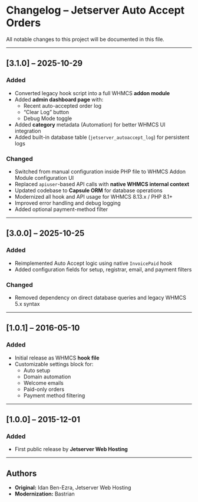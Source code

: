 # Changelog – Jetserver Auto Accept Orders

All notable changes to this project will be documented in this file.

---

## [3.1.0] – 2025-10-29
### Added
- Converted legacy hook script into a full WHMCS **addon module**
- Added **admin dashboard page** with:
  - Recent auto-accepted order log
  - “Clear Log” button
  - Debug Mode toggle
- Added **category** metadata (Automation) for better WHMCS UI integration
- Added built-in database table (`jetserver_autoaccept_log`) for persistent logs

### Changed
- Switched from manual configuration inside PHP file to WHMCS Addon Module configuration UI
- Replaced `apiuser`-based API calls with **native WHMCS internal context**
- Updated codebase to **Capsule ORM** for database operations
- Modernized all hook and API usage for WHMCS 8.13.x / PHP 8.1+
- Improved error handling and debug logging
- Added optional payment-method filter

---

## [3.0.0] – 2025-10-25
### Added
- Reimplemented Auto Accept logic using native `InvoicePaid` hook
- Added configuration fields for setup, registrar, email, and payment filters

### Changed
- Removed dependency on direct database queries and legacy WHMCS 5.x syntax

---

## [1.0.1] – 2016-05-10
### Added
- Initial release as WHMCS **hook file**
- Customizable settings block for:
  - Auto setup
  - Domain automation
  - Welcome emails
  - Paid-only orders
  - Payment method filtering

---

## [1.0.0] – 2015-12-01
### Added
- First public release by **Jetserver Web Hosting**

---

## Authors
- **Original:** Idan Ben-Ezra, Jetserver Web Hosting  
- **Modernization:** Bastrian
